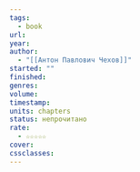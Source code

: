 ```yaml
---
tags:
  - book
url: 
year: 
author:
  - "[[Антон Павлович Чехов]]"
started: ""
finished: 
genres: 
volume: 
timestamp: 
units: chapters
status: непрочитано
rate:
  - ☆☆☆☆☆
cover: 
cssclasses:
---
```

